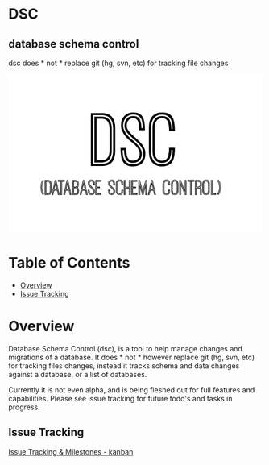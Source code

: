 # DSC
## database schema control
dsc does * not * replace git (hg, svn, etc) for tracking file changes

![dsc logo](./assets/logo.png)

# Table of Contents

- [Overview](#overview)
- [Issue Tracking](#issue-tracking)

# Overview
Database Schema Control (dsc), is a tool to help manage changes and migrations of a database.
It does * not * however replace git (hg, svn, etc) for tracking files changes, instead it tracks
schema and data changes against a database, or a list of databases.

Currently it is not even alpha, and is being fleshed out for full features and capabilities.
Please see issue tracking for future todo's and tasks in progress.

## Issue Tracking
[Issue Tracking & Milestones - kanban](https://trello.com/b/sb7YkvzH/dsc-version-10)